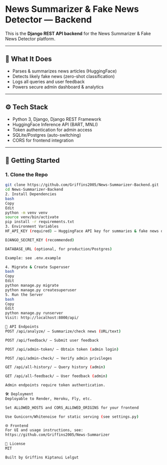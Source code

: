 # News Summarizer & Fake News Detector — Backend

This is the **Django REST API backend** for the News Summarizer & Fake News Detector platform.

---

## 🧠 What It Does

- Parses & summarizes news articles (HuggingFace)
- Detects likely fake news (zero-shot classification)
- Logs all queries and user feedback
- Powers secure admin dashboard & analytics

---

## ⚙️ Tech Stack

- Python 3, Django, Django REST Framework
- HuggingFace Inference API (BART, MNLI)
- Token authentication for admin access
- SQLite/Postgres (auto-switching)
- CORS for frontend integration

---

## 🚀 Getting Started

### 1. Clone the Repo

```bash
git clone https://github.com/Griffins2005/News-Summarizer-Backend.git
cd News-Summarizer-Backend
2. Install Dependencies
bash
Copy
Edit
python -m venv venv
source venv/bin/activate
pip install -r requirements.txt
3. Environment Variables
HF_API_KEY (required) — HuggingFace API key for summaries & fake news detection

DJANGO_SECRET_KEY (recommended)

DATABASE_URL (optional, for production/Postgres)

Example: see .env.example

4. Migrate & Create Superuser
bash
Copy
Edit
python manage.py migrate
python manage.py createsuperuser
5. Run the Server
bash
Copy
Edit
python manage.py runserver
Visit: http://localhost:8000/api/

🔑 API Endpoints
POST /api/analyze/ — Summarize/check news (URL/text)

POST /api/feedback/ — Submit user feedback

POST /api/admin-token/ — Obtain token (admin login)

POST /api/admin-check/ — Verify admin privileges

GET /api/all-history/ — Query history (admin)

GET /api/all-feedback/ — User feedback (admin)

Admin endpoints require token authentication.

🛠️ Deployment
Deployable to Render, Heroku, Fly, etc.

Set ALLOWED_HOSTS and CORS_ALLOWED_ORIGINS for your frontend

Use Gunicorn/Whitenoise for static serving (see settings.py)

🌐 Frontend
For UI and usage instructions, see:
https://github.com/Griffins2005/News-Summarizer

📝 License
MIT

Built by Griffins Kiptanui Lelgut
